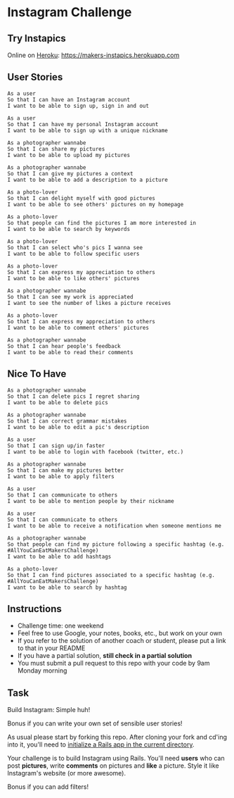 Instagram Challenge
===================

Try Instapics
-----
Online on [Heroku](http://www.heroku.com/): https://makers-instapics.herokuapp.com

User Stories
-----

```
As a user
So that I can have an Instagram account
I want to be able to sign up, sign in and out

As a user
So that I can have my personal Instagram account
I want to be able to sign up with a unique nickname

As a photographer wannabe
So that I can share my pictures
I want to be able to upload my pictures

As a photographer wannabe
So that I can give my pictures a context
I want to be able to add a description to a picture

As a photo-lover
So that I can delight myself with good pictures
I want to be able to see others' pictures on my homepage

As a photo-lover
So that people can find the pictures I am more interested in
I want to be able to search by keywords

As a photo-lover
So that I can select who's pics I wanna see
I want to be able to follow specific users

As a photo-lover
So that I can express my appreciation to others
I want to be able to like others' pictures

As a photographer wannabe
So that I can see my work is appreciated
I want to see the number of likes a picture receives

As a photo-lover
So that I can express my appreciation to others
I want to be able to comment others' pictures

As a photographer wannabe
So that I can hear people's feedback
I want to be able to read their comments
```

Nice To Have
-----

```
As a photographer wannabe
So that I can delete pics I regret sharing
I want to be able to delete pics

As a photographer wannabe
So that I can correct grammar mistakes
I want to be able to edit a pic's description

As a user
So that I can sign up/in faster
I want to be able to login with facebook (twitter, etc.)

As a photographer wannabe
So that I can make my pictures better
I want to be able to apply filters

As a user
So that I can communicate to others
I want to be able to mention people by their nickname

As a user
So that I can communicate to others
I want to be able to receive a notification when someone mentions me

As a photographer wannabe
So that people can find my picture following a specific hashtag (e.g. #AllYouCanEatMakersChallenge)
I want to be able to add hashtags

As a photo-lover
So that I can find pictures associated to a specific hashtag (e.g. #AllYouCanEatMakersChallenge)
I want to be able to search by hashtag
```

Instructions
-------
* Challenge time: one weekend
* Feel free to use Google, your notes, books, etc., but work on your own
* If you refer to the solution of another coach or student, please put a link to that in your README
* If you have a partial solution, **still check in a partial solution**
* You must submit a pull request to this repo with your code by 9am Monday morning

Task
-----

Build Instagram: Simple huh!

Bonus if you can write your own set of sensible user stories!

As usual please start by forking this repo. After cloning your fork and cd'ing into it, you'll need to [initialize a Rails app in the current directory](http://blog.jasonmeridth.com/posts/create-rails-application-in-current-directory/).

Your challenge is to build Instagram using Rails. You'll need **users** who can post **pictures**, write **comments** on pictures and **like** a picture. Style it like Instagram's website (or more awesome).

Bonus if you can add filters!
